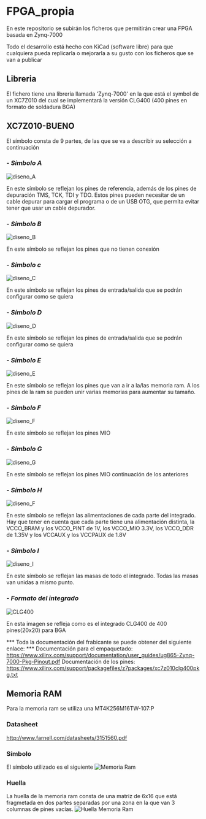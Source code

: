 # FPGA_propia
 En este repositorio se subirán los ficheros que permitirán crear una FPGA basada en Zynq-7000

Todo el desarrollo está hecho con KiCad (software libre) para que cualquiera pueda replicarla o mejorarla a su gusto con los ficheros que se van a publicar

## Libreria
El fichero tiene una librería llamada 'Zynq-7000' en la que está el symbol de un XC7Z010 del cual se implementará la versión CLG400 (400 pines en formato de soldadura BGA) 
## XC7Z010-BUENO
El símbolo consta de 9 partes, de las que se va a describir su selección a continuación
### - _Símbolo A_
![diseno_A](Diseno_1/imagenes/XC7Z010-U1A.PNG)

En este símbolo se reflejan los pines de referencia, además de los pines de depuración TMS, TCK, TDI y TDO. Estos pines pueden necesitar de un cable depurar para cargar el programa o de un USB OTG, que permita evitar tener que usar un cable depurador.

### - _Símbolo B_
![diseno_B](Diseno_1/imagenes/XC7Z010-U1B.PNG)

En este símbolo se reflejan los pines que no tienen conexión

### - _Símbolo c_
![diseno_C](Diseno_1/imagenes/XC7Z010-U1C.PNG)

En este símbolo se reflejan los pines de entrada/salida que se podrán configurar como se quiera

### - _Símbolo D_
![diseno_D](Diseno_1/imagenes/XC7Z010-U1D.PNG)

En este símbolo se reflejan los pines de entrada/salida que se podrán configurar como se quiera

### - _Símbolo E_
![diseno_E](Diseno_1/imagenes/XC7Z010-U1E.PNG)

En este símbolo se reflejan los pines que van a ir a la/las memoria ram. A los pines de la ram se pueden unir varias memorias para aumentar su tamaño.

### - _Símbolo F_
![diseno_F](Diseno_1/imagenes/XC7Z010-U1F.PNG)

En este símbolo se reflejan los pines MIO

### - _Símbolo G_
![diseno_G](Diseno_1/imagenes/XC7Z010-U1G.PNG)

En este símbolo se reflejan los pines MIO continuación de los anteriores

### - _Símbolo H_
![diseno_F](Diseno_1/imagenes/XC7Z010-U1H.PNG)

En este símbolo se reflejan las alimentaciones de cada parte del integrado. Hay que tener en cuenta que cada parte tiene una alimentación distinta, la VCCO_BRAM y los VCCO_PINT de 1V, los VCCO_MIO 3.3V, los VCCO_DDR de 1.35V y los VCCAUX y los VCCPAUX de 1.8V

### - _Símbolo I_
![diseno_I](Diseno_1/imagenes/XC7Z010-U1I.PNG)

En este símbolo se reflejan las masas de todo el integrado. Todas las masas van unidas a mismo punto.

### - *Formato del integrado*
![CLG400](Diseno_1/imagenes/CLG400.PNG)

En esta imagen se refleja como es el integrado CLG400 de 400 pines(20x20) para BGA

*** Toda la documentación del frabicante se puede obtener del siguiente enlace: ***
Documentación para el empaquetado: https://www.xilinx.com/support/documentation/user_guides/ug865-Zynq-7000-Pkg-Pinout.pdf
Documentación de los pines: https://www.xilinx.com/support/packagefiles/z7packages/xc7z010clg400pkg.txt

## Memoria RAM
Para la memoria ram se utiliza una MT4K256M16TW-107:P
### Datasheet
http://www.farnell.com/datasheets/3151560.pdf
### Símbolo
El símbolo utilizado es el siguiente
![Memoria Ram](Diseno_1/imagenes/TPS563201.PNG)
### Huella
La huella de la memoria ram consta de una matriz de 6x16 que está fragmetada en dos partes separadas por una zona en la que van 3 columnas de pines vacías.
![Huella Memoria Ram](Diseno_1/imagenes/TPS563201_huella.PNG)